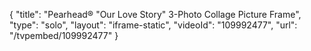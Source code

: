 {
    "title": "Pearhead&reg; &quot;Our Love Story&quot; 3-Photo Collage Picture Frame",
    "type": "solo",
    "layout": "iframe-static",
    "videoId": "109992477",
    "url": "\/tvpembed\/109992477"
}
